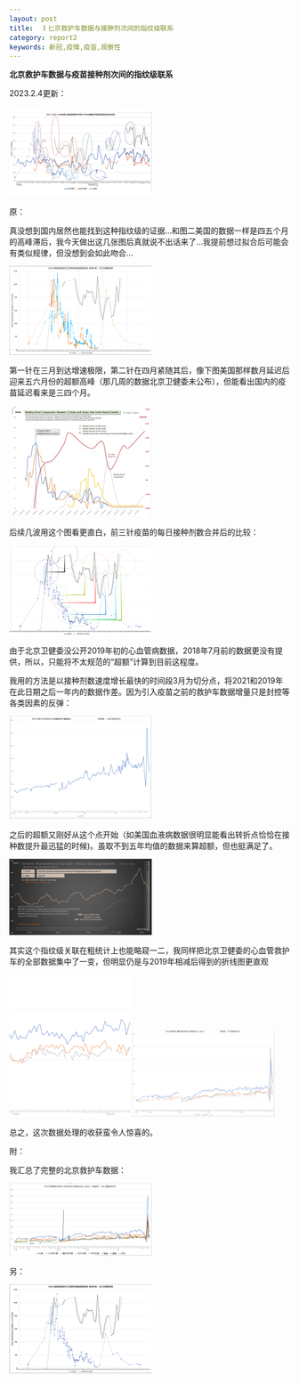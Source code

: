 ```yaml
---
layout: post
title:  丬匕京救护车数据与接肿剂次间的指纹级联系
category: report2
keywords: 新冠,疫情,疫苗,观察性
---
```


**北京救护车数据与疫苗接种剂次间的指纹级联系** 

2023.2.4更新：

<img src="https://raw.githubusercontent.com/reporthole/report5/main/%E6%8C%87%E7%BA%B9%E8%81%94%E7%B3%BB%20%E5%9C%88%20yu.png" style="zoom:25%;" />



原：

真没想到国内居然也能找到这种指纹级的证据…和图二美国的数据一样是四五个月的高峰滞后，我今天做出这几张图后真就说不出话来了…我提前想过拟合后可能会有类似规律，但没想到会如此吻合…

<img src="https://raw.githubusercontent.com/reporthole/report5/main/%E5%8C%97%E4%BA%AC%E4%B8%89%E9%92%88%E4%B8%8E%E5%BF%83%E8%A1%80%E7%AE%A1%E6%95%91%E6%8A%A4%E8%B6%85%E9%A2%9D.png" style="zoom: 25%;" />



第一针在三月到达增速极限，第二针在四月紧随其后，像下图美国那样数月延迟后迎来五六月份的超额高峰（那几周的数据北京卫健委未公布），但能看出国内的疫苗延迟看来是三四个月。

<img src="https://raw.githubusercontent.com/reporthole/report5/main/Vaccine-and-Death-Arrival-Chart-2.webp" style="zoom:25%;" />





后续几波用这个图看更直白，前三针疫苗的每日接种剂数合并后的比较：

<img src="https://raw.githubusercontent.com/reporthole/report5/main/%E5%8C%97%E4%BA%AC%E4%B8%89%E9%92%88%E4%B8%8E%E5%BF%83%E8%A1%80%E7%AE%A1%E6%A0%87%E8%AE%B0.png" style="zoom:25%;" />



由于北京卫健委没公开2019年初的心血管病数据，2018年7月前的数据更没有提供，所以，只能将不太规范的“超额”计算到目前这程度。

我用的方法是以接种剂数速度增长最快的时间段3月为切分点，将2021和2019年在此日期之后一年内的数据作差。因为引入疫苗之前的救护车数据增量只是封控等各类因素的反弹：

<img src="https://raw.githubusercontent.com/reporthole/report5/main/QQ%E6%88%AA%E5%9B%BE20230130231840.png" style="zoom:25%;" />



之后的超额又刚好从这个点开始（如美国血液病数据很明显能看出转折点恰恰在接种数提升最迅猛的时候)。虽取不到五年均值的数据来算超额，但也挺满足了。

<img src="https://raw.githubusercontent.com/reporthole/report5/main/%E7%BE%8E%E5%9B%BD%E8%A1%80%E6%B6%B2%E7%97%85%E6%95%B0%E6%8D%AE%E8%B6%85%E9%A2%9D.jpeg" style="zoom:25%;" />



其实这个指纹级关联在粗统计上也能略窥一二，我同样把北京卫健委的心血管救护车的全部数据集中了一变，但明显仍是与2019年相减后得到的折线图更直观

<img src="https://raw.githubusercontent.com/reporthole/report5/main/QQ%E6%88%AA%E5%9B%BE20230131215355.png" style="zoom: 25%;" />

<img src="https://raw.githubusercontent.com/reporthole/report5/main/QQ%E6%88%AA%E5%9B%BE20230130231749.png" style="zoom: 25%;" />



总之，这次数据处理的收获蛮令人惊喜的。





附：

我汇总了完整的北京救护车数据：

<img src="https://raw.githubusercontent.com/reporthole/report5/main/QQ%E6%88%AA%E5%9B%BE20230130232016.png" style="zoom: 25%;" />



另：

<img src="https://raw.githubusercontent.com/reporthole/report5/main/%E5%90%88%E5%B9%B612%E9%92%88%E5%BF%83%E8%84%91.png" style="zoom:25%;" />







